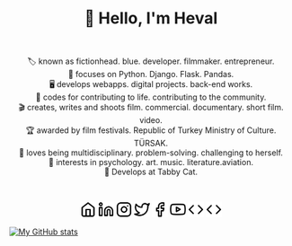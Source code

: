 <h1 align='center'>👋 Hello, I'm Heval</h1><br>
<p align='center'>
🏷 known as fictionhead. blue. developer. filmmaker. entrepreneur.<br>
🧠 focuses on Python. Django. Flask. Pandas.<br>
🖥 develops webapps. digital projects. back-end works.<br>
💪 codes for contributing to life. contributing to the community.<br>
🎬 creates, writes and shoots film. commercial. documentary. short film. video.<br>
🏆 awarded by film festivals. Republic of Turkey Ministry of Culture. TÜRSAK.<br>
💙 loves being multidisciplinary. problem-solving. challenging to herself.<br>
🧩 interests in psychology. art. music. literature.aviation.<br>
📌 Develops at Tabby Cat.</p><br>

<p align='center'>
<a href="http://hevalhazalkurt.com" target="_blank" title="Homepage"><img height="28" src="https://raw.githubusercontent.com/feathericons/feather/master/icons/home.svg"></a>
<a href="https://www.linkedin.com/in/hevalhazalkurt/" target="_blank" title="LinkedIn"><img height="28"  src="https://raw.githubusercontent.com/feathericons/feather/master/icons/linkedin.svg"></a>
<a href="https://www.instagram.com/hevalhazalkurt/" target="_blank" title="Instagram"><img height="28" src="https://raw.githubusercontent.com/feathericons/feather/master/icons/instagram.svg"></i></a>
<a href="https://twitter.com/hevalandsteven" target="_blank" title="Twitter"><img  height="28" src="https://raw.githubusercontent.com/feathericons/feather/master/icons/twitter.svg"></a>
<a href="https://www.facebook.com/hevalvehazal" target="_blank" title="Facebook"><img  height="28" src="https://raw.githubusercontent.com/feathericons/feather/master/icons/facebook.svg"></a>
<a href="https://www.youtube.com/user/kisaiyidir" target="_blank" title="Youtube"><img  height="28" src="https://raw.githubusercontent.com/feathericons/feather/master/icons/youtube.svg"></a>
<a href="https://www.codewars.com/users/hevalhazalkurt" target="_blank" title="CodeWars"><img  height="28" src="https://raw.githubusercontent.com/feathericons/feather/master/icons/code.svg"></a>
<a href="https://www.hackerrank.com/hevalhazalkurt" target="_blank" title="HackerRank"><img  height="28" src="https://raw.githubusercontent.com/feathericons/feather/master/icons/code.svg"></a>
</p>


[![My GitHub stats](https://github-readme-stats.vercel.app/api?username=hevalhazalkurt)](https://github.com/hevalhazalkurt/github-readme-stats)

